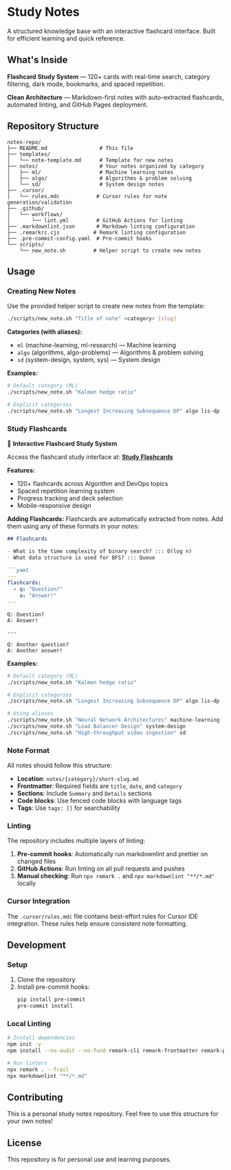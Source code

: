 # Study Notes

A structured knowledge base with an interactive flashcard interface. Built for efficient learning and quick reference.

## What's Inside

**Flashcard Study System** — 120+ cards with real-time search, category filtering, dark mode, bookmarks, and spaced repetition.

**Clean Architecture** — Markdown-first notes with auto-extracted flashcards, automated linting, and GitHub Pages deployment.

## Repository Structure

```
notes-repo/
├── README.md                 # This file
├── templates/
│   └── note-template.md      # Template for new notes
├── notes/                    # Your notes organized by category
│   ├── ml/                   # Machine learning notes
│   ├── algo/                 # Algorithms & problem solving
│   └── sd/                   # System design notes
├── .cursor/
│   └── rules.mdc            # Cursor rules for note generation/validation
├── .github/
│   └── workflows/
│       └── lint.yml         # GitHub Actions for linting
├── .markdownlint.json       # Markdown linting configuration
├── .remarkrc.cjs           # Remark linting configuration
├── .pre-commit-config.yaml  # Pre-commit hooks
└── scripts/
    └── new_note.sh         # Helper script to create new notes
```

## Usage

### Creating New Notes

Use the provided helper script to create new notes from the template:

```bash
./scripts/new_note.sh "Title of note" <category> [slug]
```

**Categories (with aliases):**
- `ml` (machine-learning, ml-research) — Machine learning
- `algo` (algorithms, algo-problems) — Algorithms & problem solving
- `sd` (system-design, system, sys) — System design

**Examples:**
```bash
# Default category (ML)
./scripts/new_note.sh "Kalman hedge ratio"

# Explicit categories
./scripts/new_note.sh "Longest Increasing Subsequence DP" algo lis-dp
```

### Study Flashcards

🎯 **Interactive Flashcard Study System**

Access the flashcard study interface at: **[Study Flashcards](https://haoweichan.github.io/study-notes/)**

**Features:**
- 120+ flashcards across Algorithm and DevOps topics
- Spaced repetition learning system
- Progress tracking and deck selection
- Mobile-responsive design

**Adding Flashcards:**
Flashcards are automatically extracted from notes. Add them using any of these formats in your notes:

```markdown
## Flashcards

- What is the time complexity of binary search? ::: O(log n)
- What data structure is used for BFS? ::: Queue

```yaml
---
flashcards:
  - q: "Question?"
    a: "Answer!"
---
```

```flashcard
Q: Question?
A: Answer!

---

Q: Another question?
A: Another answer!
```

**Examples:**
```bash
# Default category (ML)
./scripts/new_note.sh "Kalman hedge ratio"

# Explicit categories
./scripts/new_note.sh "Longest Increasing Subsequence DP" algo lis-dp

# Using aliases
./scripts/new_note.sh "Neural Network Architectures" machine-learning
./scripts/new_note.sh "Load Balancer Design" system-design
./scripts/new_note.sh "High-throughput video ingestion" sd
```

### Note Format

All notes should follow this structure:

- **Location**: `notes/{category}/short-slug.md`
- **Frontmatter**: Required fields are `title`, `date`, and `category`
- **Sections**: Include `Summary` and `Details` sections
- **Code blocks**: Use fenced code blocks with language tags
- **Tags**: Use `tags: []` for searchability

### Linting

The repository includes multiple layers of linting:

1. **Pre-commit hooks**: Automatically run markdownlint and prettier on changed files
2. **GitHub Actions**: Run linting on all pull requests and pushes
3. **Manual checking**: Run `npx remark .` and `npx markdownlint "**/*.md"` locally

### Cursor Integration

The `.cursor/rules.mdc` file contains best-effort rules for Cursor IDE integration. These rules help ensure consistent note formatting.

## Development

### Setup

1. Clone the repository
2. Install pre-commit hooks:
   ```bash
   pip install pre-commit
   pre-commit install
   ```

### Local Linting

```bash
# Install dependencies
npm init -y
npm install --no-audit --no-fund remark-cli remark-frontmatter remark-preset-lint-recommended markdownlint-cli

# Run linters
npx remark . --frail
npx markdownlint "**/*.md"
```

## Contributing

This is a personal study notes repository. Feel free to use this structure for your own notes!

## License

This repository is for personal use and learning purposes.
